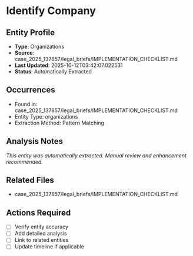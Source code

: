 # Identify Company

## Entity Profile
- **Type**: Organizations
- **Source**: case_2025_137857/legal_briefs/IMPLEMENTATION_CHECKLIST.md
- **Last Updated**: 2025-10-12T03:42:07.022531
- **Status**: Automatically Extracted

## Occurrences
- Found in: case_2025_137857/legal_briefs/IMPLEMENTATION_CHECKLIST.md
- Entity Type: organizations
- Extraction Method: Pattern Matching

## Analysis Notes
*This entity was automatically extracted. Manual review and enhancement recommended.*

## Related Files
- case_2025_137857/legal_briefs/IMPLEMENTATION_CHECKLIST.md

## Actions Required
- [ ] Verify entity accuracy
- [ ] Add detailed analysis
- [ ] Link to related entities
- [ ] Update timeline if applicable
